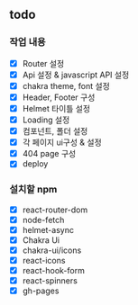 ## todo

### 작업 내용

- [x] Router 설정
- [x] Api 설정 & javascript API 설정
- [x] chakra theme, font 설정
- [x] Header, Footer 구성
- [x] Helmet 타이틀 설정
- [x] Loading 설정
- [x] 컴포넌트, 폴더 설정
- [x] 각 페이지 ui구성 & 설정
- [x] 404 page 구성
- [x] deploy

### 설치할 npm

- [x] react-router-dom
- [x] node-fetch
- [x] helmet-async
- [x] Chakra Ui
- [x] chakra-ui/icons
- [x] react-icons
- [x] react-hook-form
- [x] react-spinners
- [x] gh-pages
